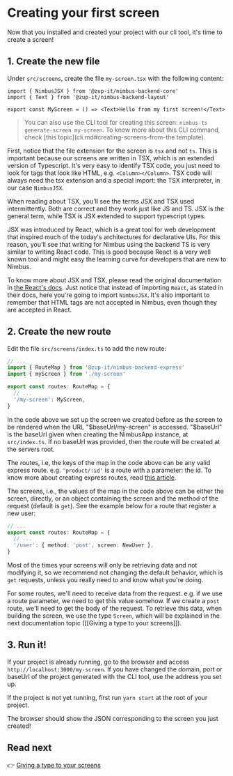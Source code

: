 # Creating your first screen
Now that you installed and created your project with our cli tool, it's time to create a screen!

## 1. Create the new file
Under `src/screens`, create the file `my-screen.tsx` with the following content:
```tsx
import { NimbusJSX } from '@zup-it/nimbus-backend-core'
import { Text } from '@zup-it/nimbus-backend-layout'

export const MyScreen = () => <Text>Hello from my first screen!</Text>
```

> You can also use the CLI tool for creating this screen: `nimbus-ts generate-screen my-screen`. To know more about
this CLI command, check [this topic](cli.md#creating-screens-from-the template).

First, notice that the file extension for the screen is `tsx` and not `ts`. This is important because our screens are
written in TSX, which is an extended version of Typescript. It's very easy to identify TSX code, you just need to look
for tags that look like HTML, e.g. `<Column></Column>`. TSX code will always need the tsx extension and a special
import: the TSX interpreter, in our case `NimbusJSX`.

When reading about TSX, you'll see the terms JSX and TSX used intermittently. Both are correct and they work just like
JS and TS. JSX is the general term, while TSX is JSX extended to support typescript types.

JSX was introduced by React, which is a great tool for web development that inspired much of the today's architectures
for declarative UIs. For this reason, you'll see that writing for Nimbus using the backend TS is very similar to writing
React code. This is good because React is a very well known tool and might easy the learning curve for developers that
are new to Nimbus.

[comment]: <> (The previous example should use a Fragment and this paragraph should talk about it. Copy it from the beagle backend ts docs.)

To know more about JSX and TSX, please read the original documentation in
[the React's docs](https://reactjs.org/docs/jsx-in-depth.html). Just notice that instead of importing `React`,
as stated in their docs, here you're going to import `NimbusJSX`. It's also important to remember that HTML tags are
not accepted in Nimbus, even though they are accepted in React.

## 2. Create the new route
Edit the file `src/screens/index.ts` to add the new route:

```typescript
// ...
import { RouteMap } from '@zup-it/nimbus-backend-express'
import { myScreen } from './my-screen'

export const routes: RouteMap = {
  // ...
  '/my-screen': MyScreen,
}
```

In the code above we set up the screen we created before as the screen to be rendered when the URL "$baseUrl/my-screen"
is accessed. "$baseUrl" is the baseUrl given when creating the NimbusApp instance, at `src/index.ts`. If no baseUrl
was provided, then the route will be created at the servers root.

The routes, i.e, the keys of the map in the code above can be any valid express route. e.g. `'product/:id'` is a route
with a parameter: the id. To know more about creating express routes, read
[this article](http://expressjs.com/en/guide/routing.html).

The screens, i.e., the values of the map in the code above can be either the screen, directly, or an object containing
the screen and the method of the request (default is `get`). See the example below for a route that register a new
user:

```typescript
// ...
export const routes: RouteMap = {
  // ...
  '/user': { method: 'post', screen: NewUser },
}
```

Most of the times your screens will only be retrieving data and not modifying it, so we recommend not changing the
default behavior, which is `get` requests, unless you really need to and know what you're doing.

For some routes, we'll need to receive data from the request. e.g. if we use a route parameter, we need to get this
value somehow. If we create a `post` route, we'll need to get the body of the request. To retrieve this data, when
building the screen, we use the type `Screen`, which will be explained in the next documentation topic
([[Giving a type to your screens]]).

## 3. Run it!
If your project is already running, go to the browser and access `http://localhost:3000/my-screen`. If you have
changed the domain, port or baseUrl of the project generated with the CLI tool, use the address you set up.

If the project is not yet running, first run `yarn start` at the root of your project.

The browser should show the JSON corresponding to the screen you just created!

## Read next
:point_right: [Giving a type to your screens](screen-type.md)
